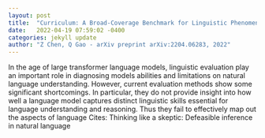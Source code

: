 ```yaml
---
layout: post
title:  "Curriculum: A Broad-Coverage Benchmark for Linguistic Phenomena in Natural Language Understanding"
date:   2022-04-19 07:59:02 -0400
categories: jekyll update
author: "Z Chen, Q Gao - arXiv preprint arXiv:2204.06283, 2022"
---
```

In the age of large transformer language models, linguistic evaluation play an important role in diagnosing models  abilities and limitations on natural language understanding. However, current evaluation methods show some significant shortcomings. In particular, they do not provide insight into how well a language model captures distinct linguistic skills essential for language understanding and reasoning. Thus they fail to effectively map out the aspects of language Cites: Thinking like a skeptic: Defeasible inference in natural language